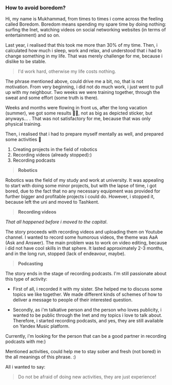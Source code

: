 ### How to avoid boredom?

Hi, my name is Mukhammad, from times to times i come across the feeling called Boredom. Boredom means spending my spare time by doing nothing: surfing the Inet, watching videos on social networking websites (in terms of entertainment) and so on.

Last year, i realised that this took me more than 30% of my time. Then, i calculated how much i sleep, work and relax, and understood that i had to change something in my life. That was merely challenge for me, because i dislike to be stable.

> I'd work hard, otherwise my life costs nothing.

The phrase mentioned above, could drive me a bit, no, that is not motivation. From very beginning, i did not do much work, i just went to pull up with my neighbour. Two weeks we were training together, through the sweat and some effort (some truth is there).

Weeks and months were flowing in front us, after the long vacation (summer), we got some results 💪🏼, not as big as depicted sticker, but anyways... . That was not satisfactory for me, because that was only physical training.

 Then, i realised that i had to prepare myself mentally as well, and prepared some activities  👋 

1. Creating projects in the field of robotics
2. Recording videos (already stopped):)
3. Recording podcasts 

> **Robotics**

Robotics was the field of my study and work at university. It was appealing to start with doing some minor projects, but with the lapse of time, i got bored, due to the fact that no any necessary equipment was provided for further bigger and profitable projects i could do. However, i stopped it, because left the uni and moved to Tashkent.

> **Recording videos**

_That all happened before i moved to the capital_.

The story proceeds with recording videos and uploading them on Youtube channel. I wanted to record some humorous videos, the theme was AaA (Ask and Answer). The main problem was to work on video editing, because i did not have cool skills in that sphere. It lasted approximately 2-3 months, and in the long run, stopped (lack of endeavour, maybe).

> **Podcasting**

The story ends in the stage of recording podcasts. I'm still passionate about this type of activity:

- First of all, i recorded it with my sister. She helped me to discuss some topics we like together. We made different kinds of schemes of how to deliver a message to people of their interested question.

- Secondly, as i'm talkative person and the person who loves publicity, i wanted to be public through the Inet and my topics i love to talk about. Therefore, i started recording podcasts, and yes, they are still available on Yandex Music platform.

Currently, i'm looking for the person that can be a good partner in recording podcasts with me:)

Mentioned activities, could help me to stay sober and fresh (not bored) in the all meanings of this phrase. :)

All i wanted to say: 

> Do not be afraid of doing new activities, they are just experience! 